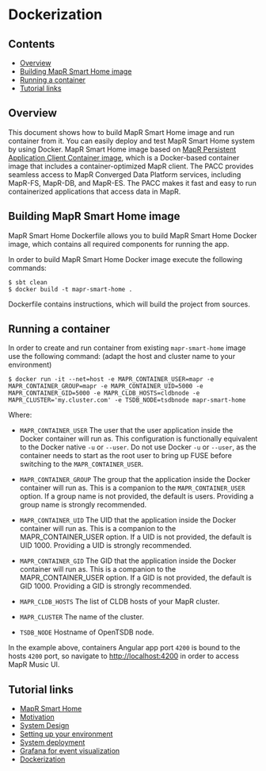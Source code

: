 # Dockerization

## Contents

* [Overview](#overview)
* [Building MapR Smart Home image](#building-mapr-smart-home-image)
* [Running a container](#running-a-container)
* [Tutorial links](#tutorial-links)

## Overview
This document shows how to build MapR Smart Home image and run container from it.
You can easily deploy and test MapR Smart Home system by using Docker. MapR Smart Home image based on 
[MapR Persistent Application Client Container image](https://docstage.mapr.com/60/AdvancedInstallation/UsingtheMapRPACC.html),
which is a Docker-based container image that includes a container-optimized MapR client. The PACC provides seamless 
access to MapR Converged Data Platform services, including MapR-FS, MapR-DB, and MapR-ES. The PACC makes it fast and 
easy to run containerized applications that access data in MapR.

## Building MapR Smart Home image

MapR Smart Home Dockerfile allows you to build MapR Smart Home Docker image, which contains all required components for 
running the app. 

In order to build MapR Smart Home Docker image execute the following commands:
```
$ sbt clean
$ docker build -t mapr-smart-home .
```

Dockerfile contains instructions, which will build the project from sources.

## Running a container

In order to create and run container from existing `mapr-smart-home` image use the following 
command: (adapt the host and cluster name to your environment)
```
$ docker run -it --net=host -e MAPR_CONTAINER_USER=mapr -e MAPR_CONTAINER_GROUP=mapr -e MAPR_CONTAINER_UID=5000 -e MAPR_CONTAINER_GID=5000 -e MAPR_CLDB_HOSTS=cldbnode -e MAPR_CLUSTER='my.cluster.com' -e TSDB_NODE=tsdbnode mapr-smart-home
```

Where:
* `MAPR_CONTAINER_USER`
The user that the user application inside the Docker container will run as. This configuration is functionally 
equivalent to the Docker native `-u` or `--user`. Do not use Docker `-u` or `--user`, as the container needs to start as 
the root user to bring up FUSE before switching to the `MAPR_CONTAINER_USER`.

* `MAPR_CONTAINER_GROUP`
The group that the application inside the Docker container will run as. This is a companion to the 
`MAPR_CONTAINER_USER` option. If a group name is not provided, the default is users. Providing a group name is strongly 
recommended.

* `MAPR_CONTAINER_UID`
The UID that the application inside the Docker container will run as. This is a companion to the MAPR_CONTAINER_USER 
option. If a UID is not provided, the default is UID 1000. Providing a UID is strongly recommended.

* `MAPR_CONTAINER_GID`
The GID that the application inside the Docker container will run as. This is a companion to the MAPR_CONTAINER_USER 
option. If a GID is not provided, the default is GID 1000. Providing a GID is strongly recommended.

* `MAPR_CLDB_HOSTS`
The list of CLDB hosts of your MapR cluster.

* `MAPR_CLUSTER`
The name of the cluster.

* `TSDB_NODE`
Hostname of OpenTSDB node.

In the example above, containers Angular app port `4200` is bound to the hosts `4200` port, so navigate to 
[http://localhost:4200](http://localhost:4200) in order to access MapR Music UI.

## Tutorial links

* [MapR Smart Home](001-introduction.md)
* [Motivation](002-motivation.md)
* [System Design](003-system-design.md)
* [Setting up your environment](004-setting-up-your-environment.md)
* [System deployment](005-system-deployment.md)
* [Grafana for event visualization](006-grafana-for-event-visualization.md)
* [Dockerization](007-dockerization.md)
